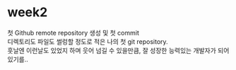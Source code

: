 # week2
첫 Github remote repository 생성 및 첫 commit \
디렉토리도 파일도 썰렁할 정도로 적은 나의 첫 git repository. \
훗날엔 이런날도 있었지 하며 웃어 넘길 수 있을만큼, 잘 성장한 능력있는 개발자가 되어 있기를.. 
